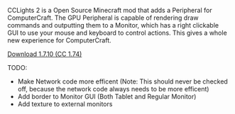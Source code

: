 CCLights 2 is a Open Source Minecraft mod that adds a Peripheral for ComputerCraft. The GPU Peripheral is capable of rendering draw commands and outputting them to a Monitor, which has a right clickable GUI to use your mouse and keyboard to control actions. This gives a whole new experience for ComputerCraft.

[Download 1.7.10 (CC 1.74)](https://dl.dropboxusercontent.com/u/93572794/Mods/CCLights2-1.7.10-0.4.3.jar)

TODO:
-  Make Network code more efficent (Note: This should never be checked off, because the network code always needs to be more efficent)
-  Add border to Monitor GUI (Both Tablet and Regular Monitor)
-  Add texture to external monitors
